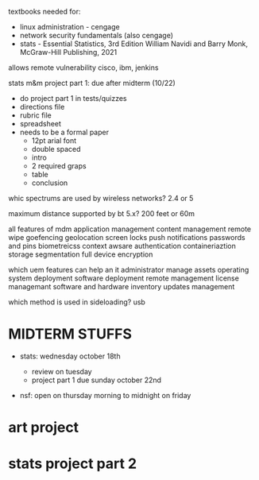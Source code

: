 textbooks needed for:
- linux administration - cengage
- network security fundamentals (also cengage)
- stats - Essential Statistics, 3rd Edition William Navidi and Barry Monk, McGraw-Hill Publishing, 2021

allows
remote
vulnerability
cisco, ibm, jenkins

stats m&m project part 1: due after midterm (10/22)
- do project part 1 in tests/quizzes
- directions file
- rubric file
- spreadsheet
- needs to be a formal paper
  - 12pt arial font
  - double spaced
  - intro
  - 2 required graps
  - table
  - conclusion


whic spectrums are used by wireless networks?
2.4 or 5

maximum distance supported by bt 5.x?
200 feet or 60m

all features of mdm
application management
content management
remote wipe
goefencing
geolocation
screen locks
push notifications
passwords and pins
biometreicss
context awsare authentication
containeriaztion
storage segmentation
full device encryption


which uem features can help an it administrator manage assets
operating system deployment
software deployment
remote management
license managemant
software and hardware inventory
updates management

which method is used in sideloading?
usb


# MIDTERM STUFFS
- stats: wednesday october 18th
  - review on tuesday
  - project part 1 due sunday october 22nd

- nsf: open on thursday morning to midnight on friday


# art project


# stats project part 2